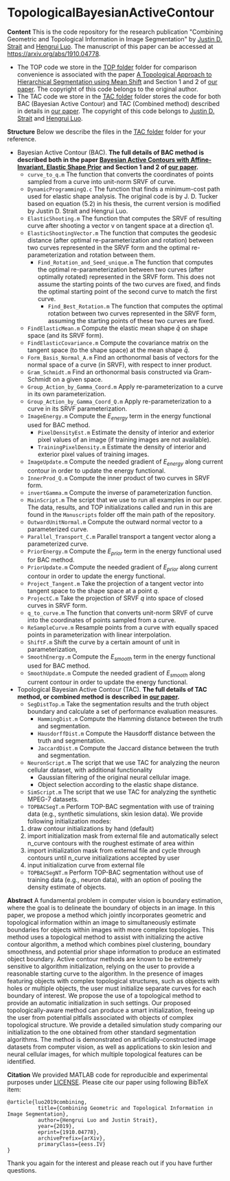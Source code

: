 


# TopologicalBayesianActiveContour

**Content**
This is the code repository for the research publication "Combining Geometric and Topological Information in Image Segmentation" by [Justin D. Strait](https://jdstrait.weebly.com/) and [Hengrui Luo](https://hrluo.github.io/). 
The manuscript of this paper can be accessed at https://arxiv.org/abs/1910.04778. 

 - The TOP code we store in the [TOP folder](https://github.com/hrluo/TopologicalBayesianActiveContour/tree/master/TOP) folder for comparison convenience is associated with the paper [A Topological Approach to Hierarchical Segmentation using Mean Shift](https://people.csail.mit.edu/sparis/)  and Section 1 and 2 of [our paper](https://arxiv.org/abs/1910.04778). The copyright of this code belongs to the original author.
 - The TAC code we store in the [TAC folder](https://github.com/hrluo/TopologicalBayesianActiveContour/tree/master/TAC) folder stores the code for both BAC (Bayesian Active Contour) and TAC (Combined method) described in details in [our paper](https://arxiv.org/abs/1910.04778). The copyright of this code belongs to [Justin D. Strait](https://jdstrait.weebly.com/) and [Hengrui Luo](https://hrluo.github.io/). 

**Structure**
Below we describe the files in the [TAC folder](https://github.com/hrluo/TopologicalBayesianActiveContour/tree/master/TAC) folder for your reference.
 - Bayesian Active Contour (BAC).
	 **The full details of BAC method is described both in the paper [Bayesian Active Contours with Affine-Invariant, Elastic Shape Prior](https://ieeexplore.ieee.org/document/6909441) and Section 1 and 2 of [our paper](https://arxiv.org/abs/1910.04778).**
	 - `curve_to_q.m` The function that converts the coordinates of points sampled from a curve into unit-norm SRVF of curve.
	 - `DynamicProgrammingQ.c` The function that finds a minimum-cost path used for elastic shape analysis. The original code is by J. D. Tucker based on equation (5.2) in his thesis, the current version is modified by Justin D. Strait and Hengrui Luo.
	 - `ElasticShooting.m` The function that computes the SRVF of resulting curve after shooting a vector v on tangent space at a direction q1.
	 - `ElasticShootingVector.m` The function that computes the geodesic distance (after optimal re-parameterization and rotation) between two curves represented in the SRVF form and the optimal re-parameterization and rotation between them.
 		 - `Find_Rotation_and_Seed_unique.m`   The function that computes the optimal re-parameterization between two curves (after optimally rotated) represented in the SRVF form. This does not assume the starting points of the two curves are fixed, and finds the optimal starting point of the second curve to match the first curve.
			 - `Find_Best_Rotation.m`  The function that computes the optimal rotation between two curves represented in the SRVF form, assuming the starting points of these two curves are fixed.
	- `FindElasticMean.m` Compute the elastic mean shape $\bar{q}$ on shape space (and its SRVF form). 
	- `FindElasticCovariance.m` Compute the covariance matrix on the tangent space (to the shape space) at the mean shape $\bar{q}$.
	- `Form_Basis_Normal_A.m` Find an orthonormal basis of vectors for the normal space of a curve (in SRVF), with respect to inner product.
	- `Gram_Schmidt.m` Find an orthonormal basis constructed via Gram-Schmidt on a given space. 
	- `Group_Action_by_Gamma_Coord.m` Apply re-parameterization to a curve in its own parameterization.
	- `Group_Action_by_Gamma_Coord_Q.m`  Apply re-parameterization to a curve in its SRVF parameterization.
	- `ImageEnergy.m` Compute the $E_{energy}$ term in the energy functional used for BAC method.
		- `PixelDensityEst.m` Estimate the  density of interior and exterior pixel values of an image (if training images are not available).
		- `TrainingPixelDensity.m`   Estimate the  density of interior and exterior pixel values of training images.
	- `ImageUpdate.m` Compute the needed gradient of $E_{energy}$ along current contour in order to update the energy functional.
	- `InnerProd_Q.m` Compute the inner product of two curves in SRVF form.
	- `invertGamma.m` Compute the inverse of parameterization function.
	- `MainScript.m` The script that we use to run all examples in our paper. The data, results, and TOP initializations called and run in this are found in the `Manuscripts` folder off the main path of the repository.
	- `OutwardUnitNormal.m` Compute the outward normal vector to a parameterized curve.
	- `Parallel_Transport_C.m` Parallel transport a tangent vector along a parameterized curve.
	- `PriorEnergy.m` Compute the $E_{prior}$ term in the energy functional used for BAC method.
	- `PriorUpdate.m` Compute the needed gradient of $E_{prior}$ along current contour in order to update the energy functional.
	- `Project_Tangent.m` Take the projection of a tangent vector into tangent space to the shape space at a point $q$.
	- `ProjectC.m` Take the projection of SRVF $q$ into space of closed curves in SRVF form.
	- `q_to_curve.m` The function that converts unit-norm SRVF of curve into the coordinates of points sampled from a curve.
	- `ReSampleCurve.m` Resample points from a curve with equally spaced points in parameterization with linear interpolation.
	- `ShiftF.m` Shift the curve by a certain amount of unit in parameterization,
	- `SmoothEnergy.m` Compute the $E_{smooth}$ term in the energy functional used for BAC method.
	- `SmoothUpdate.m` Compute the needed gradient of $E_{smooth}$ along current contour in order to update the energy functional.
 - Topological Bayesian Active Contour (TAC).
	 **The full details of TAC method, or combined method is described in [our paper](https://arxiv.org/abs/1910.04778).**
	 - `SegDistTop.m` Take the segmentation results and the truth object boundary and calculate a set of performance evaluation measures.
		 -  `HammingDist.m` Compute the Hamming distance between the truth and segmentation.
		 -  `HausdorffDist.m` Compute the Hausdorff distance between the truth and segmentation.
		 - `JaccardDist.m` Compute the Jaccard distance between the truth and segmentation.
	 - `NeuronScript.m` The script that we use TAC for analyzing the neuron cellular dataset, with additional functionality 
 		 - Gaussian filtering of the original neural cellular image.
		 - Object selection according to the elastic shape distance.
	 - `SimScript.m` The script that we use TAC for analyzing the synthetic MPEG-7 datasets.
	 - `TOPBACSegT.m`  Perform TOP-BAC segmentation with use of training data (e.g., synthetic simulations, skin lesion data). We provide following initialization modes:
	 1. draw contour initializations by hand (default)
	 2. import initialization mask from external file and automatically select n_curve contours with the roughest  estimate of area within
	 3. import initialization mask from external file and cycle through contours until n_curve initializations accepted by user
	 4. input initialization curve from external file
	 - `TOPBACSegNT.m`  Perform TOP-BAC segmentation without use of training data (e.g., neuron data), with an option of pooling the density estimate of objects.

**Abstract**
A fundamental problem in computer vision is boundary estimation, where the goal is to delineate the boundary of objects in an image.  In this paper, we propose a method which jointly incorporates geometric and topological information within an image to simultaneously estimate boundaries for objects within images with more complex topologies. This method uses a topological method to assist with initializing the active contour algorithm, a method which combines pixel clustering, boundary smoothness, and potential prior shape information to produce an estimated object boundary. Active contour methods are known to be extremely sensitive to algorithm initialization, relying on the user to provide a reasonable starting curve to the algorithm. In the presence of images featuring objects with complex topological structures, such as objects with holes or multiple objects, the user must initialize separate curves for each boundary of interest.  We propose the use of a topological method to provide an automatic initialization in such settings. Our proposed topologically-aware method can produce a smart initialization, freeing up the user from potential pitfalls associated with objects of complex topological structure. We provide a detailed simulation study comparing our initialization to the one obtained from other standard segmentation algorithms. The method is demonstrated on artificially-constructed image datasets from computer vision, as well as applications to skin lesion and neural cellular images, for which multiple topological features can be identified.

**Citation**
We provided MATLAB code for reproducible and experimental purposes under [LICENSE](https://github.com/hrluo/TopologicalBayesianActiveContour).
Please cite our paper using following BibTeX item:

    @article{luo2019combining,
	          title={Combining Geometric and Topological Information in Image Segmentation}, 
	          author={Hengrui Luo and Justin Strait},
	          year={2019},
	          eprint={1910.04778},
	          archivePrefix={arXiv},
	          primaryClass={eess.IV}
    }

Thank you again for the interest and please reach out if you have further questions.
